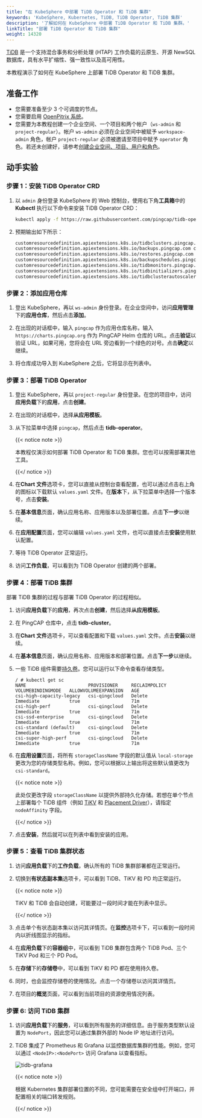 ```yaml
---
title: "在 KubeSphere 中部署 TiDB Operator 和 TiDB 集群"
keywords: 'KubeSphere, Kubernetes, TiDB, TiDB Operator, TiDB 集群'
description: '了解如何在 KubeSphere 中部署 TiDB Operator 和 TiDB 集群。'
linkTitle: "部署 TiDB Operator 和 TiDB 集群"
weight: 14320
---
```


[TiDB](https://en.pingcap.com/) 是一个支持混合事务和分析处理 (HTAP) 工作负载的云原生、开源 NewSQL 数据库，具有水平扩缩性、强一致性以及高可用性。

本教程演示了如何在 KubeSphere 上部署 TiDB Operator 和 TiDB 集群。

## **准备工作**

- 您需要准备至少 3 个可调度的节点。
- 您需要启用 [OpenPitrix 系统](../../../pluggable-components/app-store/)。
- 您需要为本教程创建一个企业空间、一个项目和两个帐户（`ws-admin` 和 `project-regular`）。帐户 `ws-admin` 必须在企业空间中被赋予 `workspace-admin` 角色，帐户 `project-regular` 必须被邀请至项目中赋予 `operator` 角色。若还未创建好，请参考[创建企业空间、项目、用户和角色](../../../quick-start/create-workspace-and-project/)。

## **动手实验**

### 步骤 1：安装 TiDB Operator CRD

1. 以 `admin` 身份登录 KubeSphere 的 Web 控制台，使用右下角**工具箱**中的 **Kubectl** 执行以下命令来安装 TiDB Operator CRD：

   ```bash
   kubectl apply -f https://raw.githubusercontent.com/pingcap/tidb-operator/v1.1.6/manifests/crd.yaml
   ```

2. 预期输出如下所示：

   ```bash
   customresourcedefinition.apiextensions.k8s.io/tidbclusters.pingcap.com created
   customresourcedefinition.apiextensions.k8s.io/backups.pingcap.com created
   customresourcedefinition.apiextensions.k8s.io/restores.pingcap.com created
   customresourcedefinition.apiextensions.k8s.io/backupschedules.pingcap.com created
   customresourcedefinition.apiextensions.k8s.io/tidbmonitors.pingcap.com created
   customresourcedefinition.apiextensions.k8s.io/tidbinitializers.pingcap.com created
   customresourcedefinition.apiextensions.k8s.io/tidbclusterautoscalers.pingcap.com created
   ```

### 步骤 2：添加应用仓库

1. 登出 KubeSphere，再以 `ws-admin` 身份登录。在企业空间中，访问**应用管理**下的**应用仓库**，然后点击**添加**。

2. 在出现的对话框中，输入 `pingcap` 作为应用仓库名称，输入 `https://charts.pingcap.org` 作为 PingCAP Helm 仓库的 URL。点击**验证**以验证 URL，如果可用，您将会在 URL 旁边看到一个绿色的对号。点击**确定**以继续。

3. 将仓库成功导入到 KubeSphere 之后，它将显示在列表中。


### 步骤 3：部署 TiDB Operator

1. 登出 KubeSphere，再以 `project-regular` 身份登录。在您的项目中，访问**应用负载**下的**应用**，点击**创建**。

2. 在出现的对话框中，选择**从应用模板**。

3. 从下拉菜单中选择 `pingcap`，然后点击 **tidb-operator**。

   {{< notice note >}}

   本教程仅演示如何部署 TiDB Operator 和 TiDB 集群。您也可以按需部署其他工具。

   {{</ notice >}}

4. 在**Chart 文件**选项卡，您可以直接从控制台查看配置，也可以通过点击右上角的图标以下载默认 `values.yaml` 文件。在**版本**下，从下拉菜单中选择一个版本号，点击**安装**。

5. 在**基本信息**页面，确认应用名称、应用版本以及部署位置。点击**下一步**以继续。

6. 在**应用配置**页面，您可以编辑 `values.yaml` 文件，也可以直接点击**安装**使用默认配置。

7. 等待 TiDB Operator 正常运行。

8. 访问**工作负载**，可以看到为 TiDB Operator 创建的两个部署。


### 步骤 4：部署 TiDB 集群

部署 TiDB 集群的过程与部署 TiDB Operator 的过程相似。

1. 访问**应用负载**下的**应用**，再次点击**创建**，然后选择**从应用模板**。

2. 在 PingCAP 仓库中，点击 **tidb-cluster**。

3. 在**Chart 文件**选项卡，可以查看配置和下载 `values.yaml` 文件。点击**安装**以继续。

4. 在**基本信息**页面，确认应用名称、应用版本和部署位置。点击**下一步**以继续。

5. 一些 TiDB 组件需要[持久卷](../../../cluster-administration/persistent-volume-and-storage-class/)。您可以运行以下命令查看存储类型。

   ```
   / # kubectl get sc
   NAME                       PROVISIONER     RECLAIMPOLICY   VOLUMEBINDINGMODE   ALLOWVOLUMEEXPANSION   AGE
   csi-high-capacity-legacy   csi-qingcloud   Delete          Immediate           true                   71m
   csi-high-perf              csi-qingcloud   Delete          Immediate           true                   71m
   csi-ssd-enterprise         csi-qingcloud   Delete          Immediate           true                   71m
   csi-standard (default)     csi-qingcloud   Delete          Immediate           true                   71m
   csi-super-high-perf        csi-qingcloud   Delete          Immediate           true                   71m
   ```

6. 在**应用设置**页面，将所有 `storageClassName` 字段的默认值从 `local-storage` 更改为您的存储类型名称。例如，您可以根据以上输出将这些默认值更改为 `csi-standard`。

   {{< notice note >}}

   此处仅更改字段 `storageClassName` 以提供外部持久化存储。若想在单个节点上部署每个 TiDB 组件（例如 [TiKV](https://docs.pingcap.com/tidb/dev/tidb-architecture#tikv-server) 和 [Placement Driver](https://docs.pingcap.com/tidb/dev/tidb-architecture#placement-driver-pd-server)），请指定 `nodeAffinity` 字段。

   {{</ notice >}} 

7. 点击**安装**，然后就可以在列表中看到安装的应用。


### 步骤 5：查看 TiDB 集群状态

1. 访问**应用负载**下的**工作负载**，确认所有的 TiDB 集群部署都在正常运行。

2. 切换到**有状态副本集**选项卡，可以看到 TiDB、TiKV 和 PD 均正常运行。

   {{< notice note >}}

   TiKV 和 TiDB 会自动创建，可能要过一段时间才能在列表中显示。

   {{</ notice >}}

3. 点击单个有状态副本集以访问其详情页。在**监控**选项卡下，可以看到一段时间内以折线图显示的指标。

4. 在**应用负载**下的**容器组**中，可以看到 TiDB 集群包含两个 TiDB Pod、三个 TiKV Pod 和三个 PD Pod。

5. 在**存储**下的**存储卷**中，可以看到 TiKV 和 PD 都在使用持久卷。

6. 同时，也会监控存储卷的使用情况。点击一个存储卷以访问其详情页。

7. 在项目的**概览**页面，可以看到当前项目的资源使用情况列表。


### 步骤 6: 访问 TiDB 集群

1. 访问**应用负载**下的**服务**，可以看到所有服务的详细信息。由于服务类型默认设置为 `NodePort`，因此您可以通过集群外部的 Node IP 地址进行访问。

3. TiDB 集成了 Prometheus 和 Grafana 以监控数据库集群的性能。例如，您可以通过 `<NodeIP>:<NodePort>` 访问 Grafana 以查看指标。

   ![tidb-grafana](/images/docs/zh-cn/appstore/external-apps/deploy-tidb-operator-and-cluster/tidb-grafana.png)

   {{< notice note >}}

   根据 Kubernetes 集群部署位置的不同，您可能需要在安全组中打开端口，并配置相关的端口转发规则。

   {{</ notice >}}

